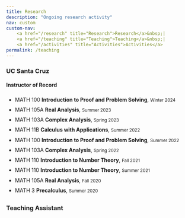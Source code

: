 ```yaml
---
title: Research
description: "Ongoing research activity"
nav: custom
custom-nav: 
    <a href="/research" title="Research">Research</a>&nbsp;|
    <a href="/teaching" title="Teaching">Teaching</a>&nbsp;|
    <a href="/activities" title="Activities">Activities</a>
permalink: /teaching
---
```


### UC Santa Cruz
#### Instructor of Record

<ul style="line-height:180%">

<li> MATH 100 <b>Introduction to Proof and Problem Solving</b>, <small>Winter 2024</small></li>

<li> MATH 105A <b>Real Analysis</b>, <small>Summer 2023</small></li>

<li> MATH 103A <b>Complex Analysis</b>, <small>Spring 2023</small></li>

<li> MATH 11B <b>Calculus with Applications</b>, <small>Summer 2022</small></li>

<li> MATH 100 <b>Introduction to Proof and Problem Solving</b>, <small>Summer 2022</small></li>

<li> MATH 103A <b>Complex Analysis</b>, <small>Spring 2022</small></li>

<li> MATH 110 <b>Introduction to Number Theory</b>, <small>Fall 2021</small></li>

<li> MATH 110 <b>Introduction to Number Theory</b>, <small>Summer 2021</small></li>

<li> MATH 105A <b>Real Analysis</b>, <small>Fall 2020</small></li>

<li> MATH 3 <b>Precalculus</b>, <small>Summer 2020</small></li>

</ul>

<!-- * MATH 100 **Introduction to Proof and Problem Solving**<br>
<small>Summer 2022, Winter 2024 </small>

* MATH 105A **Real Analysis**<br>
<small>Summer 2023, Fall 2020 </small>

* MATH 103A **Complex Analysis**<br>
<small>Spring 2023, Spring 2022</small>

* MATH 11B **Calculus with Applications**<br>
<small>Summer 2022</small>

* MATH 110 **Introduction to Number Theory**<br>
<small>Fall 2021, Summer 2021</small>

* MATH 3 **Precalculus**<br>
<small>Summer 2020</small> -->

### Teaching Assistant
